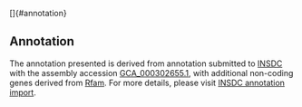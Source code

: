 []{#annotation}

Annotation
----------

The annotation presented is derived from annotation submitted to
[INSDC](http://www.insdc.org) with the assembly accession
[GCA\_000302655.1](http://www.ebi.ac.uk/ena/data/view/GCA_000302655.1),
with additional non-coding genes derived from
[Rfam](http://rfam.xfam.org/). For more details, please visit [INSDC
annotation
import](http://ensemblgenomes.org/info/data/insdc_annotation).
